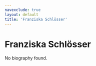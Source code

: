 ```yaml
---
navexclude: true
layout: default
title: 'Franziska Schlösser'
---
```


# Franziska Schlösser

No biography found.